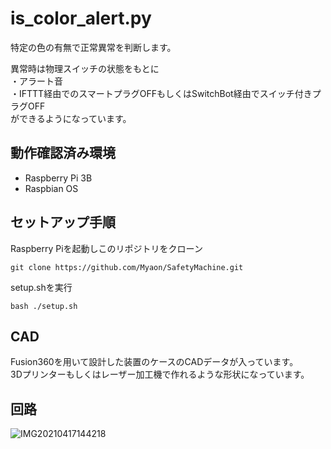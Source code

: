 # is_color_alert.py
特定の色の有無で正常異常を判断します。

異常時は物理スイッチの状態をもとに  
・アラート音  
・IFTTT経由でのスマートプラグOFFもしくはSwitchBot経由でスイッチ付きプラグOFF  
ができるようになっています。

## 動作確認済み環境
- Raspberry Pi 3B
- Raspbian OS

## セットアップ手順
Raspberry Piを起動しこのリポジトリをクローン
```
git clone https://github.com/Myaon/SafetyMachine.git
```
setup.shを実行
```
bash ./setup.sh
```

## CAD
Fusion360を用いて設計した装置のケースのCADデータが入っています。  
3Dプリンターもしくはレーザー加工機で作れるような形状になっています。

## 回路
![IMG20210417144218](https://user-images.githubusercontent.com/41198895/115658147-260ec200-a373-11eb-9d8a-459aab69c589.jpg)